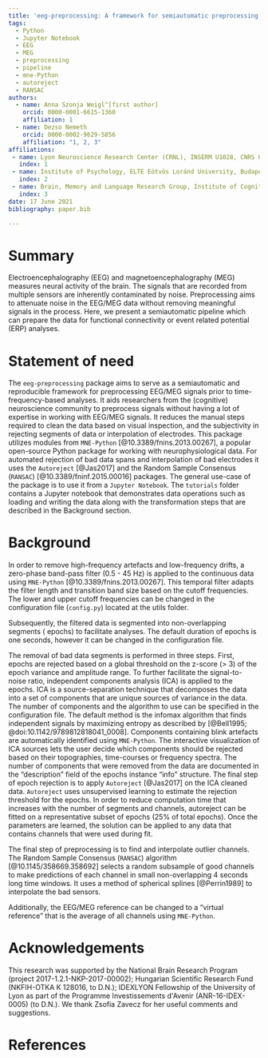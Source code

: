 ```yaml
---
title: 'eeg-preprocessing: A framework for semiautomatic preprocessing of EEG/MEG data'
tags:
  - Python
  - Jupyter Notebook
  - EEG
  - MEG
  - preprocessing
  - pipeline
  - mne-Python
  - autoreject
  - RANSAC
authors:
  - name: Anna Szonja Weigl^[first author]
    orcid: 0000-0001-6615-1360
    affiliation: 1 
  - name: Dezso Nemeth
    orcid: 0000-0002-9629-5856
    affiliation: "1, 2, 3"
affiliations:
 - name: Lyon Neuroscience Research Center (CRNL), INSERM U1028, CNRS UMR5292, Université de Lyon 1, Université de Lyon, Lyon, France
   index: 1
 - name: Institute of Psychology, ELTE Eötvös Loránd University, Budapest, Hungary
   index: 2
 - name: Brain, Memory and Language Research Group, Institute of Cognitive Neuroscience and Psychology, Research Centre for Natural Sciences, Budapest, Hungary
   index: 3
date: 17 June 2021
bibliography: paper.bib

---
```


# Summary

Electroencephalography (EEG) and magnetoencephalography (MEG) measures neural 
activity of the brain. The signals that are recorded
from multiple sensors are inherently contaminated by noise. Preprocessing aims
to attenuate noise in the EEG/MEG data without removing meaningful signals in the
process. Here, we present a semiautomatic pipeline which can prepare the data 
for functional connectivity or event related potential (ERP) analyses.

# Statement of need

The `eeg-preprocessing` package aims to serve as a semiautomatic and reproducible
framework for preprocessing EEG/MEG signals prior to time-frequency-based analyses.
It aids researchers from the (cognitive) neuroscience community to preprocess
signals without having a lot of expertise in working with EEG/MEG signals.
It reduces the manual steps required to clean the data based on visual
inspection, and the subjectivity in rejecting segments of data or 
interpolation of electrodes. This package
utilizes modules from `MNE-Python` [@10.3389/fnins.2013.00267], a popular open-source
Python package for working with neurophysiological data. For automated
rejection of bad data spans and interpolation of bad electrodes it uses the
`Autoreject` [@Jas2017] and the Random Sample Consensus (`RANSAC`)
[@10.3389/fninf.2015.00016] packages. The general use-case of the package is 
to use it from a `Jupyter Notebook`. The `tutorials` folder contains a Jupyter 
notebook that demonstrates data operations such as loading and writing the data
along with the transformation steps that are described in the Background section.


# Background

In order to remove high-frequency artefacts and low-frequency drifts, a
zero-phase band-pass filter (0.5 - 45 Hz) is applied to the continuous data
using `MNE-Python` [@10.3389/fnins.2013.00267]. This temporal filter adapts the filter 
length and transition band size based on the cutoff frequencies. 
The lower and upper cutoff frequencies can be changed in the configuration 
file (`config.py`) located at the utils folder.

Subsequently, the filtered data is segmented into non-overlapping segments (
epochs) to facilitate analyses. The default duration of epochs is one seconds,
however it can be changed in the configuration file.

The removal of bad data segments is performed in three steps. First, epochs are
rejected based on a global threshold on the z-score (> 3) of the epoch variance
and amplitude range. To further facilitate the signal-to-noise ratio,
independent components analysis (ICA) is applied to the epochs. ICA is a
source-separation technique that decomposes the data into a set of components
that are unique sources of variance in the data. The number of components and
the algorithm to use can be specified in the configuration file. The default
method is the infomax algorithm that finds independent signals by maximizing
entropy as described by [@Bell1995; @doi:10.1142/9789812818041_0008].
Components containing blink artefacts are automatically identified using
`MNE-Python`. The interactive visualization of ICA sources lets the user decide
which components should be rejected based on their topographies, time-courses
or frequency spectra. The number of components that were removed from the data
are documented in the “description” field of the epochs instance “info”
structure. The final step of epoch rejection is to apply `Autoreject` [@Jas2017]
on the ICA cleaned data. `Autoreject` uses unsupervised learning to
estimate the rejection threshold for the epochs. In order to reduce computation
time that increases with the number of segments and channels, autoreject can be
fitted on a representative subset of epochs (25% of total epochs). Once the
parameters are learned, the solution can be applied to any data that contains
channels that were used during fit.

The final step of preprocessing is to find and interpolate outlier channels.
The Random Sample Consensus (`RANSAC`) algorithm [@10.1145/358669.358692]
selects a random subsample of good channels to make predictions of each channel
in small non-overlapping 4 seconds long time windows. It uses a method of
spherical splines [@Perrin1989] to interpolate the bad sensors.

 Additionally, the EEG/MEG reference can be changed to a “virtual reference” that 
 is the average of all channels using `MNE-Python`.

# Acknowledgements

This research was supported by the National Brain Research Program 
(project 2017-1.2.1-NKP-2017-00002); Hungarian Scientific Research Fund 
(NKFIH-OTKA K 128016, to D.N.); IDEXLYON Fellowship of the University of 
Lyon as part of the Programme Investissements d'Avenir (ANR-16-IDEX-0005) 
(to D.N.). We thank Zsofia Zavecz for her useful comments and suggestions. 

# References